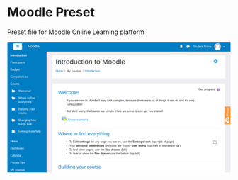 # Moodle Preset
Preset file for Moodle Online Learning platform

![Moodle Preset](https://github.com/tinovergne/moodlepreset/blob/master/iev-pucpr.png?raw=true "Moodle Blue Preset")
